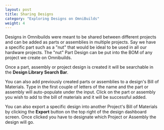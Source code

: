 ```yaml
---
layout: post
title: Sharing Designs
category: "Exploring Designs on OmniBuilds"
weight: 4
---
```


Designs in Omnibuilds were meant to be shared between different projects and can be added as parts or assemblies in multiple projects. Say we have a specific part such as a "nut" that would be ideal to be used in all our hardware projects. The "nut" Part Design can be put into the BOM of any project we create on Omnibuilds.

Once a part, assembly or project design is created it will be searchable in the **Design Library Search Bar**.

You can also add previously created parts or assemblies to a design's Bill of Materials. Type in the first couple of letters of the name and the part or assembly will auto-populate under the input. Click on the part or assembly you wish to add to the bill of materials and it will be successful added.

You can also export a specific design into another Project's Bill of Materials by clicking the **Export** button on the top right of the design dashboard screen. Once clicked you have to designate which Project or Assembly the design will go. 


